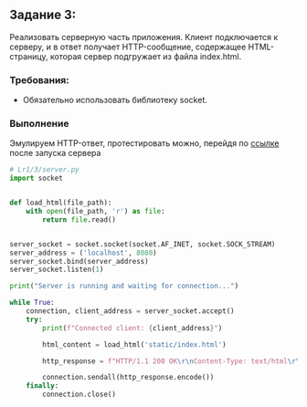 ## Задание 3:
Реализовать серверную часть приложения. Клиент подключается к серверу, и в ответ получает HTTP-сообщение, содержащее HTML-страницу, которая сервер подгружает из файла index.html.

### Требования:

 - Обязательно использовать библиотеку socket.

### Выполнение

Эмулируем HTTP-ответ, протестировать можно, перейдя по [ссылке](http://localhost:8080/) после запуска сервера

```python
# Lr1/3/server.py
import socket


def load_html(file_path):
    with open(file_path, 'r') as file:
        return file.read()


server_socket = socket.socket(socket.AF_INET, socket.SOCK_STREAM)
server_address = ('localhost', 8080)
server_socket.bind(server_address)
server_socket.listen(1)

print("Server is running and waiting for connection...")

while True:
    connection, client_address = server_socket.accept()
    try:
        print(f"Connected client: {client_address}")

        html_content = load_html('static/index.html')

        http_response = f"HTTP/1.1 200 OK\r\nContent-Type: text/html\r\nContent-Length: {len(html_content)}\r\n\r\n{html_content}"

        connection.sendall(http_response.encode())
    finally:
        connection.close()
```